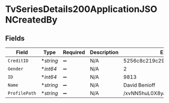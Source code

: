 # TvSeriesDetails200ApplicationJSONCreatedBy


## Fields

| Field                            | Type                             | Required                         | Description                      | Example                          |
| -------------------------------- | -------------------------------- | -------------------------------- | -------------------------------- | -------------------------------- |
| `CreditID`                       | **string*                        | :heavy_minus_sign:               | N/A                              | 5256c8c219c2956ff604858a         |
| `Gender`                         | **int64*                         | :heavy_minus_sign:               | N/A                              | 2                                |
| `ID`                             | **int64*                         | :heavy_minus_sign:               | N/A                              | 9813                             |
| `Name`                           | **string*                        | :heavy_minus_sign:               | N/A                              | David Benioff                    |
| `ProfilePath`                    | **string*                        | :heavy_minus_sign:               | N/A                              | /xvNN5huL0X8yJ7h3IZfGG4O2zBD.jpg |